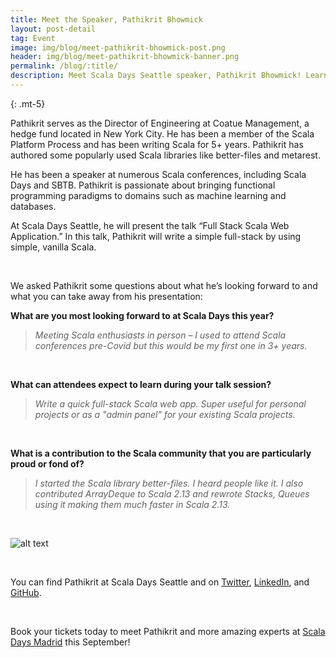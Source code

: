 ```yaml
---
title: Meet the Speaker, Pathikrit Bhowmick
layout: post-detail
tag: Event
image: img/blog/meet-pathikrit-bhowmick-post.png
header: img/blog/meet-pathikrit-bhowmick-banner.png
permalink: /blog/:title/
description: Meet Scala Days Seattle speaker, Pathikrit Bhowmick! Learn more about this speaker before meeting him in Madrid this September.
---
```

{: .mt-5}

Pathikrit serves as the Director of Engineering at Coatue Management, a hedge fund located in New York City. He has been a member of the Scala Platform Process and has been writing Scala for 5+ years. Pathikrit has authored some popularly used Scala libraries like better-files and metarest.

He has been a speaker at numerous Scala conferences, including Scala Days and SBTB. Pathikrit is passionate about bringing functional programming paradigms to domains such as machine learning and databases.
<br>

At Scala Days Seattle, he will present the talk “Full Stack Scala Web Application.” In this talk, Pathikrit will write a simple full-stack by using simple, vanilla Scala.

<br>

We asked Pathikrit some questions about what he’s looking forward to and what you can take away from his presentation: 
<br>

**What are you most looking forward to at Scala Days this year?** 
<br>

> *Meeting Scala enthusiasts in person – I used to attend Scala conferences pre-Covid but this would be my first one in 3+ years.*

<br>

**What can attendees expect to learn during your talk session?** 
<br>

> *Write a quick full-stack Scala web app. Super useful for personal projects or as a "admin panel" for your existing Scala projects.*

<br>

**What is a contribution to the Scala community that you are particularly proud or fond of?** 
<br>

> *I started the Scala library better-files. I heard people like it. I also contributed ArrayDeque to Scala 2.13 and rewrote Stacks, Queues using it making them much faster in Scala 2.13.*

<br>

![alt text](/img/assets/madrid/talks/SpeakerCard-PathikritBhowmick-1920x1080.png)

<br>

You can find Pathikrit at Scala Days Seattle and on [Twitter](https://twitter.com/pathikrit_wrick), [LinkedIn](https://www.linkedin.com/in/pathikritbhowmick/), and [GitHub](https://github.com/pathikrit).

<br>

Book your tickets today to meet Pathikrit and more amazing experts at [Scala Days Madrid](https://scaladays.org/madrid-2023/) this September!
